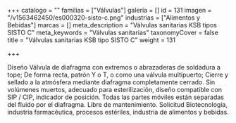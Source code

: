 +++
catalogo = ""
familias = ["Válvulas"]
galeria = []
id = 131
imagen = "/v1563462450/es000320-sisto-c.png"
industrias = ["Alimentos y Bebidas"]
marcas = []
meta_description = "Válvulas sanitarias KSB tipos SISTO C"
meta_keywords = "Válvulas sanitarias"
taxonomyCover = false
title = "Válvulas sanitarias KSB tipo SISTO C"
weight = 131

+++
  
Diseño Válvula de diafragma con extremos o abrazaderas de soldadura a tope; De forma recta, patrón Y o T, o como una válvula multipuerto; Cierre y sellado a la atmósfera mediante diafragma completamente cerrado. Sin volúmenes muertos, adecuado para esterilización, diseño compatible con SIP / CIP, indicador de posición. Todas las partes móviles están separadas del fluido por el diafragma. Libre de mantenimiento. Solicitud Biotecnología, industria farmacéutica, procesos estériles, industria de alimentos y bebidas.